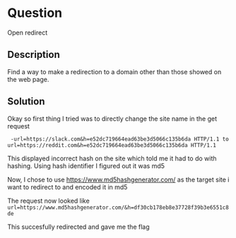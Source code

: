 # Question
Open redirect

## Description
Find a way to make a redirection to a domain other than those showed on the web page.

## Solution
Okay so first thing I tried was to directly change the site name in the get request

` -url=https://slack.com&h=e52dc719664ead63be3d5066c135b6da HTTP/1.1 to url=https://reddit.com&h=e52dc719664ead63be3d5066c135b6da HTTP/1.1`

This displayed incorrect hash on the site which told me it had to do with hashing.
Using hash identifier I figured out it was md5

Now, I chose to use https://www.md5hashgenerator.com/ as the target site i want to redirect to and encoded it in md5

The request now looked like 
`url=https://www.md5hashgenerator.com/&h=df30cb178eb8e37728f39b3e6551c8de `

This succesfully redirected and gave me the flag
